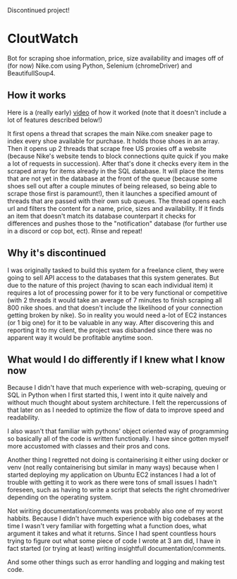 Discontinued project!
# CloutWatch
Bot for scraping shoe information, price, size availability and images off of (for now) Nike.com using Python, Selenium (chromeDriver) and BeautifullSoup4.

## How it works
Here is a (really early) [video](https://www.youtube.com/watch?v=8goaSL_7WgQ) of how it worked (note that it doesn't include a lot of features described below!)

It first opens a thread that scrapes the main Nike.com sneaker page to index every shoe available for purchase. It holds those shoes in an array. Then it opens up 2 threads that scrape free US proxies off a website (because Nike's website tends to block connections quite quick if you make a lot of requests in succession). After that's done it checks every item in the scraped array for items already in the SQL database. It will place the items that are not yet in the database at the front of the queue (because some shoes sell out after a couple minutes of being released, so being able to scrape those first is paramount!), then it launches a specified amount of threads that are passed with their own sub queues. The thread opens each url and filters the content for a name, price, sizes and availability.
If it finds an item that doesn't match its database counterpart it checks for differences and pushes those to the "notification" database (for further use in a discord or cop bot, ect). Rinse and repeat!

## Why it's discontinued 
I was originally tasked to build this system for a freelance client, they were going to sell API access to the databases that this system generates. But due to the nature of this project  (having to scan each individual item) it requires a lot of processing power for it to be very functional or competitive (with 2 threads it would take an average of 7 minutes to finish scraping all 800 nike shoes. and that doesn't include the likelihood of your connection getting broken by nike). So in reality you would need a-lot of EC2 instances (or 1 big one) for it to be valuable in any way. After discovering this and reporting it to my client, the project was disbanded since there was no apparent way it would be profitable anytime soon.

## What would I do differently if I knew what I know now
Because I didn't have that much experience with web-scraping, queuing or SQL in Python when I first started this, I went into it quite naively and without much thought about system architecture. I felt the repercussions of that later on as I needed to optimize the flow of data to improve speed and readability.

I also wasn't that familiar with pythons' object oriented way of programming so basically all of the code is written functionally. I have since gotten myself more accustomed with classes and their pros and cons.

Another thing I regretted not doing is containerising it either using docker or venv (not really containerising but similar in many ways) because when I started deploying my application on Ubuntu EC2 instances I had a lot of trouble with getting it to work as there were tons of small issues I hadn't foreseen, such as having to write a script that selects the right chromedriver depending on the operating system.

Not wiriting documentation/comments was probably also one of my worst habbits. Because I didn't have much experience with big codebases at the time I wasn't very familiar with forgetting what a function does, what argument it takes and what it returns. Since I had spent countless hours trying to figure out what some piece of code I wrote at 3 am did, I have in fact started (or trying at least) writing insightfull documentation/comments.

And some other things such as error handling and logging and making test code.